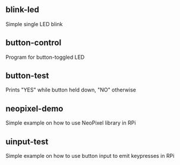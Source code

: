 ## blink-led
Simple single LED blink

## button-control
Program for button-toggled LED

## button-test
Prints "YES" while button held down, "NO" otherwise

## neopixel-demo
Simple example on how to use NeoPixel library in RPi

## uinput-test
Simple example on how to use button input to emit keypresses in RPi